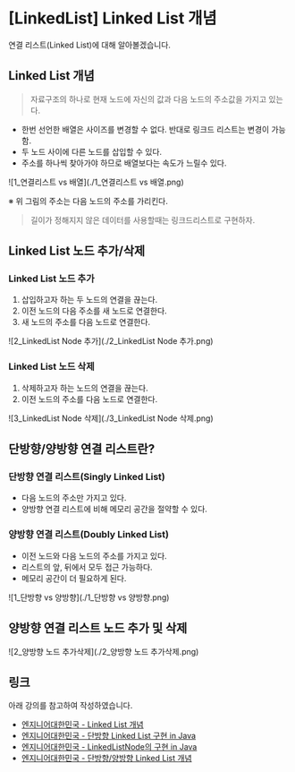 # [LinkedList] Linked List 개념

연결 리스트(Linked List)에 대해 알아볼겠습니다.



## Linked List 개념

>  자료구조의 하나로 현재 노드에 자신의 값과 다음 노드의 주소값을 가지고 있는다.



* 한번 선언한 배열은 사이즈를 변경할 수 없다. 반대로 링크드 리스트는 변경이 가능함.
* 두 노드 사이에 다른 노드를 삽입할 수 있다.
* 주소를 하나씩 찾아가야 하므로 배열보다는 속도가 느릴수 있다.



![1_연결리스트 vs 배열](./1_연결리스트 vs 배열.png)

※ 위 그림의 주소는 다음 노드의 주소를 가리킨다.



>  길이가 정해지지 않은 데이터를 사용할때는 링크드리스트로 구현하자.



## Linked List 노드 추가/삭제

### Linked List 노드 추가

1. 삽입하고자 하는 두 노드의 연결을 끊는다.
2. 이전 노드의 다음 주소를 새 노드로 연결한다.
3. 새 노드의 주소를 다음 노드로 연결한다.



![2_LinkedList Node 추가](./2_LinkedList Node 추가.png)



### Linked List 노드 삭제

1. 삭제하고자 하는 노드의 연결을 끊는다.
2. 이전 노드의 주소를 다음 노드로 연결한다.



![3_LinkedList Node 삭제](./3_LinkedList Node 삭제.png)



## 단방향/양방향 연결 리스트란?

### 단방향 연결 리스트(Singly Linked List)

* 다음 노드의 주소만 가지고 있다.
* 양방향 연결 리스트에 비해 메모리 공간을 절약할 수 있다.



### 양방향 연결 리스트(Doubly Linked List)

* 이전 노드와 다음 노드의 주소를 가지고 있다.
* 리스트의 앞, 뒤에서 모두 접근 가능하다.
* 메모리 공간이 더 필요하게 된다.



![1_단방향 vs 양방향](./1_단방향 vs 양방향.png)



## 양방향 연결 리스트 노드 추가 및 삭제

![2_양방향 노드 추가삭제](./2_양방향 노드 추가삭제.png)



## 링크

아래 강의를 참고하여 작성하였습니다.

* [엔지니어대한민국 - Linked List 개념](https://www.youtube.com/watch?v=DzGnME1jIwY&list=PLjSkJdbr_gFZQp0KEoo0Y4KkCI5YqxtjZ)
* [엔지니어대한민국 - 단방향 Linked List 구현 in Java](https://www.youtube.com/watch?v=C1SDkdPvQPA&list=PLjSkJdbr_gFZQp0KEoo0Y4KkCI5YqxtjZ&index=3)
* [엔지니어대한민국 - LinkedListNode의 구현 in Java](https://www.youtube.com/watch?v=IrXYr7T8u_s&list=PLjSkJdbr_gFZQp0KEoo0Y4KkCI5YqxtjZ&index=4)
* [엔지니어대한민국 - 단방향/양방향 Linked List 개념](https://www.youtube.com/watch?v=G4IIDyfoHeY&list=PLjSkJdbr_gFZQp0KEoo0Y4KkCI5YqxtjZ&index=2)



